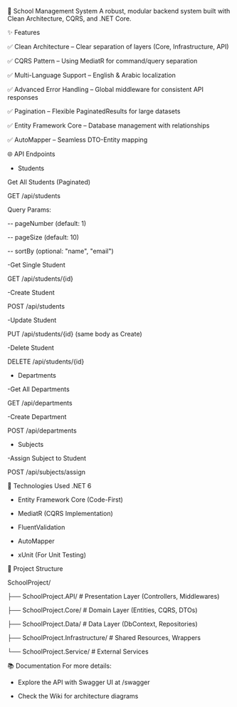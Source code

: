 🏫 School Management System
A robust, modular backend system built with Clean Architecture, CQRS, and .NET Core.

✨ Features

✅ Clean Architecture – Clear separation of layers (Core, Infrastructure, API)

✅ CQRS Pattern – Using MediatR for command/query separation

✅ Multi-Language Support – English & Arabic localization

✅ Advanced Error Handling – Global middleware for consistent API responses

✅ Pagination – Flexible PaginatedResults<T> for large datasets

✅ Entity Framework Core – Database management with relationships

✅ AutoMapper – Seamless DTO-Entity mapping


🌐 API Endpoints

* Students
  
Get All Students (Paginated)

GET /api/students

Query Params:

-- pageNumber (default: 1)

-- pageSize (default: 10)

-- sortBy (optional: "name", "email")


-Get Single Student

GET /api/students/{id}


-Create Student

POST /api/students


-Update Student

PUT /api/students/{id}
(same body as Create)


-Delete Student

DELETE /api/students/{id}


* Departments

-Get All Departments

GET /api/departments


-Create Department

POST /api/departments



* Subjects

-Assign Subject to Student

POST /api/subjects/assign




🚀 Technologies Used
.NET 6

- Entity Framework Core (Code-First)

- MediatR (CQRS Implementation)

- FluentValidation

- AutoMapper

- xUnit (For Unit Testing)


📂 Project Structure

SchoolProject/

├── SchoolProject.API/          # Presentation Layer (Controllers, Middlewares)

├── SchoolProject.Core/        # Domain Layer (Entities, CQRS, DTOs)

├── SchoolProject.Data/        # Data Layer (DbContext, Repositories)

├── SchoolProject.Infrastructure/ # Shared Resources, Wrappers

└── SchoolProject.Service/     # External Services


📚 Documentation
For more details:

* Explore the API with Swagger UI at /swagger

* Check the Wiki for architecture diagrams



